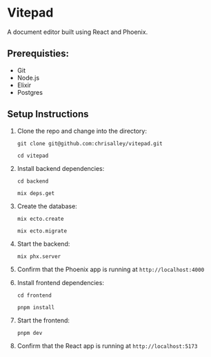 # Vitepad

A document editor built using React and Phoenix.

## Prerequisties:

- Git
- Node.js
- Elixir
- Postgres

## Setup Instructions

1. Clone the repo and change into the directory:

   `git clone git@github.com:chrisalley/vitepad.git`

   `cd vitepad`

2. Install backend dependencies:

   `cd backend`

   `mix deps.get`

3. Create the database:

   `mix ecto.create`

   `mix ecto.migrate`

4. Start the backend:

   `mix phx.server`

5. Confirm that the Phoenix app is running at `http://localhost:4000`

6. Install frontend dependencies:

   `cd frontend`

   `pnpm install`

7. Start the frontend:

   `pnpm dev`

8. Confirm that the React app is running at `http://localhost:5173`
